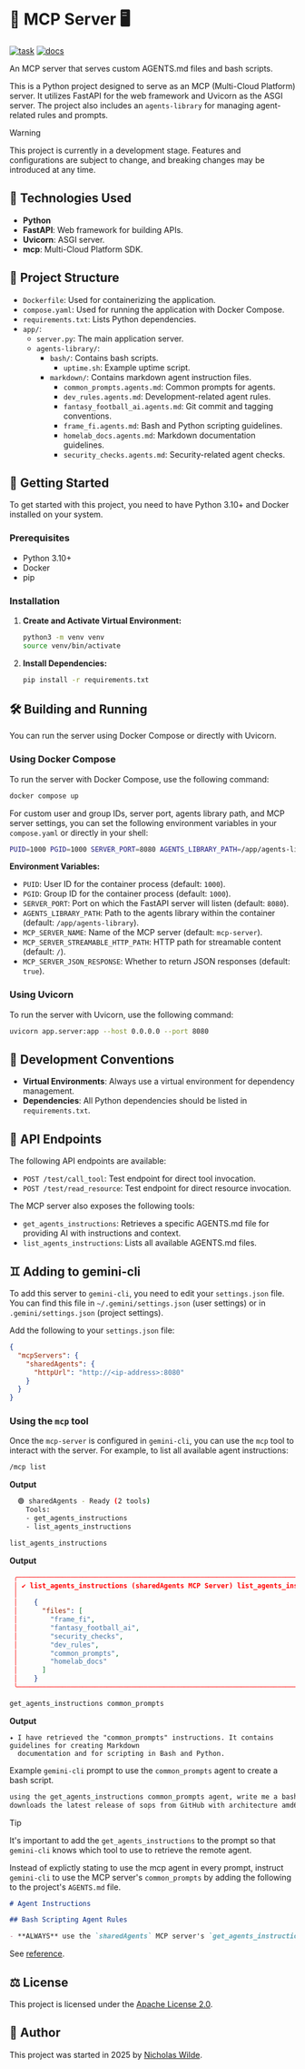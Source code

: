 # :robot: MCP Server :desktop_computer:
[![task](https://img.shields.io/badge/Task-Enabled-brightgreen?style=for-the-badge&logo=task&logoColor=white)](https://taskfile.dev/#/)
[![docs](https://img.shields.io/github/actions/workflow/status/nicholaswilde/mcp-server/test.yaml?label=docs&style=for-the-badge&branch=main)](https://github.com/nicholaswilde/mcp-server/actions/workflows/test.yaml)

An MCP server that serves custom AGENTS.md files and bash scripts.

This is a Python project designed to serve as an MCP (Multi-Cloud Platform) server. It utilizes FastAPI for the web framework and Uvicorn as the ASGI server. The project also includes an `agents-library` for managing agent-related rules and prompts.

> [!WARNING]
> This project is currently in a development stage. Features and configurations are subject to change, and breaking changes may be introduced at any time.

## :rocket: Technologies Used

*   **Python**
*   **FastAPI**: Web framework for building APIs.
*   **Uvicorn**: ASGI server.
*   **mcp**: Multi-Cloud Platform SDK.

## :open_file_folder: Project Structure

*   `Dockerfile`: Used for containerizing the application.
*   `compose.yaml`: Used for running the application with Docker Compose.
*   `requirements.txt`: Lists Python dependencies.
*   `app/`:
    *   `server.py`: The main application server.
    *   `agents-library/`:
        *   `bash/`: Contains bash scripts.
            *   `uptime.sh`: Example uptime script.
        *   `markdown/`: Contains markdown agent instruction files.
            *   `common_prompts.agents.md`: Common prompts for agents.
            *   `dev_rules.agents.md`: Development-related agent rules.
            *   `fantasy_football_ai.agents.md`: Git commit and tagging conventions.
            *   `frame_fi.agents.md`: Bash and Python scripting guidelines.
            *   `homelab_docs.agents.md`: Markdown documentation guidelines.
            *   `security_checks.agents.md`: Security-related agent checks.

## :checkered_flag: Getting Started

To get started with this project, you need to have Python 3.10+ and Docker installed on your system.

### Prerequisites

*   Python 3.10+
*   Docker
*   pip

### Installation

1.  **Create and Activate Virtual Environment:**
    ```bash
    python3 -m venv venv
    source venv/bin/activate
    ```

2.  **Install Dependencies:**
    ```bash
    pip install -r requirements.txt
    ```

## :hammer_and_wrench: Building and Running

You can run the server using Docker Compose or directly with Uvicorn.

### Using Docker Compose

To run the server with Docker Compose, use the following command:

```bash
docker compose up
```

For custom user and group IDs, server port, agents library path, and MCP server settings, you can set the following environment variables in your `compose.yaml` or directly in your shell:

```bash
PUID=1000 PGID=1000 SERVER_PORT=8080 AGENTS_LIBRARY_PATH=/app/agents-library MCP_SERVER_NAME=mcp-server MCP_SERVER_STREAMABLE_HTTP_PATH=/ MCP_SERVER_JSON_RESPONSE=true docker compose up
```

**Environment Variables:**

*   `PUID`: User ID for the container process (default: `1000`).
*   `PGID`: Group ID for the container process (default: `1000`).
*   `SERVER_PORT`: Port on which the FastAPI server will listen (default: `8080`).
*   `AGENTS_LIBRARY_PATH`: Path to the agents library within the container (default: `/app/agents-library`).
*   `MCP_SERVER_NAME`: Name of the MCP server (default: `mcp-server`).
*   `MCP_SERVER_STREAMABLE_HTTP_PATH`: HTTP path for streamable content (default: `/`).
*   `MCP_SERVER_JSON_RESPONSE`: Whether to return JSON responses (default: `true`).

### Using Uvicorn

To run the server with Uvicorn, use the following command:

```bash
uvicorn app.server:app --host 0.0.0.0 --port 8080
```

## :scroll: Development Conventions

*   **Virtual Environments**: Always use a virtual environment for dependency management.
*   **Dependencies**: All Python dependencies should be listed in `requirements.txt`.

## :electric_plug: API Endpoints

The following API endpoints are available:

*   `POST /test/call_tool`: Test endpoint for direct tool invocation.
*   `POST /test/read_resource`: Test endpoint for direct resource invocation.

The MCP server also exposes the following tools:

*   `get_agents_instructions`: Retrieves a specific AGENTS.md file for providing AI with instructions and context.
*   `list_agents_instructions`: Lists all available AGENTS.md files.

## :gemini: Adding to gemini-cli

To add this server to `gemini-cli`, you need to edit your `settings.json` file. You can find this file in `~/.gemini/settings.json` (user settings) or in `.gemini/settings.json` (project settings).

Add the following to your `settings.json` file:

```json
{
  "mcpServers": {
    "sharedAgents": {
      "httpUrl": "http://<ip-address>:8080"
    }
  }
}
```

### Using the `mcp` tool

Once the `mcp-server` is configured in `gemini-cli`, you can use the `mcp` tool to interact with the server. For example, to list all available agent instructions:

```bash
/mcp list
```

**Output**

```bash
  🟢 sharedAgents - Ready (2 tools)
    Tools:
    - get_agents_instructions
    - list_agents_instructions
```

```bash
list_agents_instructions
```

**Output**

```json
 ╭───────────────────────────────────────────────────────────────────────────────────────────────────────────╮
 │ ✔ list_agents_instructions (sharedAgents MCP Server) list_agents_instructions (sharedAgents MCP Server)  │
 │                                                                                                           │
 │    {                                                                                                      │
 │      "files": [                                                                                           │
 │        "frame_fi",                                                                                        │
 │        "fantasy_football_ai",                                                                             │
 │        "security_checks",                                                                                 │
 │        "dev_rules",                                                                                       │
 │        "common_prompts",                                                                                  │
 │        "homelab_docs"                                                                                     │
 │      ]                                                                                                    │
 │    }                                                                                                      │
 ╰───────────────────────────────────────────────────────────────────────────────────────────────────────────╯
```

```bash
get_agents_instructions common_prompts
```

**Output**

```
✦ I have retrieved the "common_prompts" instructions. It contains guidelines for creating Markdown
  documentation and for scripting in Bash and Python.
```

Example `gemini-cli` prompt to use the `common_prompts` agent to create a bash script.

```bash
using the get_agents_instructions common_prompts agent, write me a bash script that checks
downloads the latest release of sops from GitHub with architecture amd64 and linux. 
```

>[!TIP]
>It's important to add the `get_agents_instructions` to the prompt so that `gemini-cli` knows which tool to use to retrieve the remote agent.

Instead of explictly stating to use the mcp agent in every prompt, instruct `gemini-cli` to use the MCP server's `common_prompts` by adding the following to the project's `AGENTS.md` file.

```markdown
# Agent Instructions

## Bash Scripting Agent Rules

- **ALWAYS** use the `sharedAgents` MCP server's `get_agents_instructions` `common_prompts` agent whenever a user asks to create or modify a bash script.
```
See [reference][1].

## :balance_scale: License

This project is licensed under the [Apache License 2.0](./LICENSE).

## :pencil: Author

This project was started in 2025 by [Nicholas Wilde](https://github.com/nicholaswilde/).

[1]: <https://github.com/google-gemini/gemini-cli/blob/main/docs/tools/mcp-server.md>
